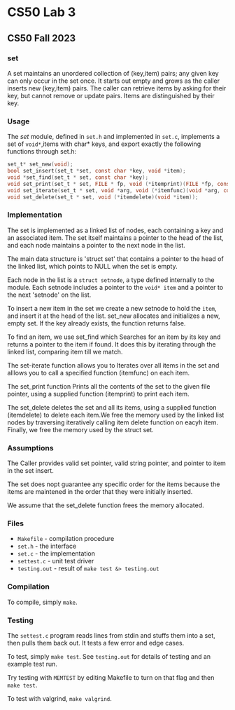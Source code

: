 # CS50 Lab 3
## CS50 Fall 2023

### set

A set maintains an unordered collection of (key,item) pairs; any given key can only occur in the set once. 
It starts out empty and grows as the caller inserts new (key,item) pairs. 
The caller can retrieve items by asking for their key, but cannot remove or update pairs. Items are distinguished by their key.


### Usage

The *set* module, defined in `set.h` and implemented in `set.c`, implements a set of `void*`,items with char* keys, and export exactly the following functions through set.h:

```c
set_t* set_new(void);
bool set_insert(set_t *set, const char *key, void *item);
void *set_find(set_t * set, const char *key);
void set_print(set_t * set, FILE * fp, void (*itemprint)(FILE *fp, const char *key, void *item));
void set_iterate(set_t * set, void *arg, void (*itemfunc)(void *arg, const char *key, void *item));
void set_delete(set_t * set, void (*itemdelete)(void *item));
```

### Implementation

The set is implemented as a linked list of nodes, each containing a key and an associated item. The set itself maintains a pointer to the head of the list, and each node maintains a pointer to the next node in the list.

The main data structure is 'struct set' that contains a pointer to the head of the linked list, which points to NULL when the set is empty.

Each node in the list is a `struct setnode`, a type defined internally to the module.
Each setnode includes a pointer to the `void* item` and a pointer to the next 'setnode' on the list.


To insert a new item in the set we create a new setnode to hold the `item`, and insert it at the head of the list. set_new allocates and initializes a new, empty set. If the key already exists, the function returns false.

To find an item, we use set_find which Searches for an item by its key and returns a pointer to the item if found. It does this by iterating through the linked list, comparing item till we match. 

The set-iterate function allows you to Iterates over all items in the set and alllows you to call a specified function (itemfunc) on each item.

The set_print function Prints all the contents of the set to the given file pointer, using a supplied function (itemprint) to print each item.

The set_delete deletes the set and all its items, using a supplied function (itemdelete) to delete each item.We free the memory used by the linked list nodes by traversing iteratively calling item delete function on eacyh item. Finally, we free the memory used by the struct set.


### Assumptions

The Caller provides valid set pointer, valid string pointer, and pointer to item in the set insert.

The set does nopt guarantee any specific order for the items because the items are maintened in the order that they were initially inserted.

We assume that the set_delete function frees the memory allocated.


### Files

* `Makefile` - compilation procedure
* `set.h` - the interface
* `set.c` - the implementation
* `settest.c` - unit test driver
* `testing.out` - result of `make test &> testing.out`

### Compilation

To compile, simply `make`.

### Testing

The `settest.c` program reads lines from stdin and stuffs them into a set, then pulls them back out.
It tests a few error and edge cases.

To test, simply `make test`.
See `testing.out` for details of testing and an example test run.

Try testing with `MEMTEST` by editing Makefile to turn on that flag and then `make test`.

To test with valgrind, `make valgrind`.

